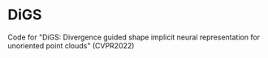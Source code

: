 # DiGS
Code for "DiGS: Divergence guided shape implicit neural representation for unoriented point clouds" (CVPR2022)

